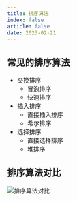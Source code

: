 ```yaml
---
title: 排序算法
index: false
article: false
date: 2023-02-21
---
```


## 常见的排序算法

- 交换排序
  - 冒泡排序
  - 快速排序
- 插入排序
  - 直接插入排序
  - 希尔排序
- 选择排序
  - 直接选择排序
  - 堆排序

## 排序算法对比

![排序算法对比](https://cdn.staticaly.com/gh/AlexChen68/image-hosting@master/blog/advance/排序算法对比.png)